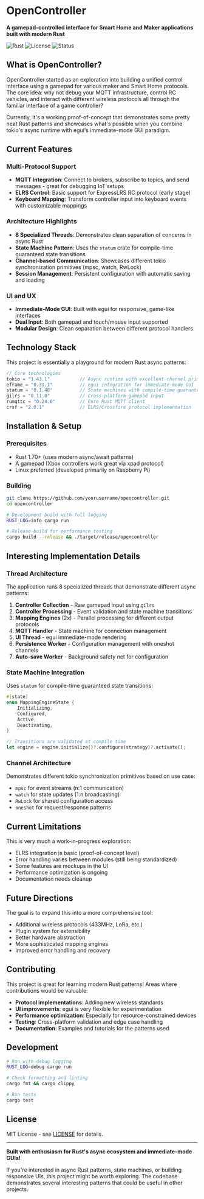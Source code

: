# OpenController

**A gamepad-controlled interface for Smart Home and Maker applications built with modern Rust**

![Rust](https://img.shields.io/badge/rust-%23000000.svg?style=for-the-badge&logo=rust&logoColor=white)
![License](https://img.shields.io/badge/license-MIT-blue.svg?style=for-the-badge)
![Status](https://img.shields.io/badge/status-In%20Development-yellow.svg?style=for-the-badge)

## What is OpenController?

OpenController started as an exploration into building a unified control interface using a gamepad for various maker and Smart Home protocols. The core idea: why not debug your MQTT infrastructure, control RC vehicles, and interact with different wireless protocols all through the familiar interface of a game controller?

Currently, it's a working proof-of-concept that demonstrates some pretty neat Rust patterns and showcases what's possible when you combine tokio's async runtime with egui's immediate-mode GUI paradigm.

## Current Features

### Multi-Protocol Support
- **MQTT Integration**: Connect to brokers, subscribe to topics, and send messages - great for debugging IoT setups
- **ELRS Control**: Basic support for ExpressLRS RC protocol (early stage)
- **Keyboard Mapping**: Transform controller input into keyboard events with customizable mappings

### Architecture Highlights
- **8 Specialized Threads**: Demonstrates clean separation of concerns in async Rust
- **State Machine Pattern**: Uses the `statum` crate for compile-time guaranteed state transitions
- **Channel-based Communication**: Showcases different tokio synchronization primitives (mpsc, watch, RwLock)
- **Session Management**: Persistent configuration with automatic saving and loading

### UI and UX
- **Immediate-Mode GUI**: Built with egui for responsive, game-like interfaces
- **Dual Input**: Both gamepad and touch/mouse input supported
- **Modular Design**: Clean separation between different protocol handlers

## Technology Stack

This project is essentially a playground for modern Rust async patterns:

```rust
// Core technologies
tokio = "1.43.1"           // Async runtime with excellent channel primitives
eframe = "0.31.1"          // egui integration for immediate-mode GUI
statum = "0.1.48"          // State machines with compile-time guarantees
gilrs = "0.11.0"           // Cross-platform gamepad input
rumqttc = "0.24.0"         // Pure Rust MQTT client
crsf = "2.0.1"             // ELRS/Crossfire protocol implementation
```


## Installation & Setup

### Prerequisites
- Rust 1.70+ (uses modern async/await patterns)
- A gamepad (Xbox controllers work great via xpad protocol)
- Linux preferred (developed primarily on Raspberry Pi)

### Building
```bash
git clone https://github.com/yourusername/opencontroller.git
cd opencontroller

# Development build with full logging
RUST_LOG=info cargo run

# Release build for performance testing
cargo build --release && ./target/release/opencontroller
```

## Interesting Implementation Details

### Thread Architecture
The application runs 8 specialized threads that demonstrate different async patterns:

1. **Controller Collection** - Raw gamepad input using `gilrs`
2. **Controller Processing** - Event validation and state machine transitions
3. **Mapping Engines** (2x) - Parallel processing for different output protocols
4. **MQTT Handler** - State machine for connection management
5. **UI Thread** - egui immediate-mode rendering
6. **Persistence Worker** - Configuration management with oneshot channels
7. **Auto-save Worker** - Background safety net for configuration

### State Machine Integration
Uses `statum` for compile-time guaranteed state transitions:

```rust
#[state]
enum MappingEngineState {
    Initializing,
    Configured, 
    Active,
    Deactivating,
}

// Transitions are validated at compile time
let engine = engine.initialize()?.configure(strategy)?.activate();
```

### Channel Architecture
Demonstrates different tokio synchronization primitives based on use case:
- `mpsc` for event streams (n:1 communication)
- `watch` for state updates (1:n broadcasting)  
- `RwLock` for shared configuration access
- `oneshot` for request/response patterns

## Current Limitations

This is very much a work-in-progress exploration:

- ELRS integration is basic (proof-of-concept level)
- Error handling varies between modules (still being standardized)
- Some features are mockups in the UI
- Performance optimization is ongoing
- Documentation needs cleanup

## Future Directions

The goal is to expand this into a more comprehensive tool:

- Additional wireless protocols (433MHz, LoRa, etc.)
- Plugin system for extensibility
- Better hardware abstraction
- More sophisticated mapping engines
- Improved error handling and recovery

## Contributing

This project is great for learning modern Rust patterns! Areas where contributions would be valuable:

- **Protocol implementations**: Adding new wireless standards
- **UI improvements**: egui is very flexible for experimentation
- **Performance optimization**: Especially for resource-constrained devices
- **Testing**: Cross-platform validation and edge case handling
- **Documentation**: Examples and tutorials for the patterns used

## Development

```bash
# Run with debug logging
RUST_LOG=debug cargo run

# Check formatting and linting
cargo fmt && cargo clippy

# Run tests
cargo test
```

## License

MIT License - see [LICENSE](LICENSE) for details.

---

**Built with enthusiasm for Rust's async ecosystem and immediate-mode GUIs!**

If you're interested in async Rust patterns, state machines, or building responsive UIs, this project might be worth exploring. The codebase demonstrates several interesting patterns that could be useful in other projects.
